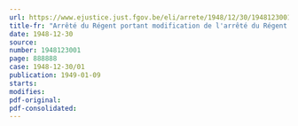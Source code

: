 ```yaml
---
url: https://www.ejustice.just.fgov.be/eli/arrete/1948/12/30/1948123001/justel
title-fr: "Arrêté du Régent portant modification de l'arrêté du Régent du 27 juillet 1946, déterminant la compétence et le ressort des diverses commissions paritaires, instituées en exécution de l'arrêté-loi du 9 juin 1945"
date: 1948-12-30
source:
number: 1948123001
page: 888888
case: 1948-12-30/01
publication: 1949-01-09
starts:
modifies:
pdf-original:
pdf-consolidated:
---
```


